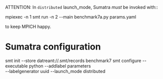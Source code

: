 ATTENTION: In `distributed` launch_mode, Sumatra *must* be invoked with::

  mpiexec -n 1 smt run -n 2 --main benchmark7a.py params.yaml

to keep MPICH happy.



# Sumatra configuration

smt init --store datreant://.smt/records benchmark7
smt configure --executable python --addlabel parameters \
  --labelgenerator uuid --launch_mode distributed